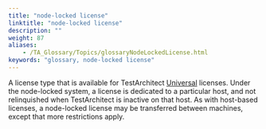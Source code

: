 ```yaml
--- 
title: "node-locked license"
linktitle: "node-locked license"
description: ""
weight: 87
aliases: 
    - /TA_Glossary/Topics/glossaryNodeLockedLicense.html
keywords: "glossary, node-locked license"
---
```


A license type that is available for TestArchitect [Universal](/TA_Glossary/Topics/glossaryTAUniversal.html) licenses. Under the node-locked system, a license is dedicated to a particular host, and not relinquished when TestArchitect is inactive on that host. As with host-based licenses, a node-locked license may be transferred between machines, except that more restrictions apply.

